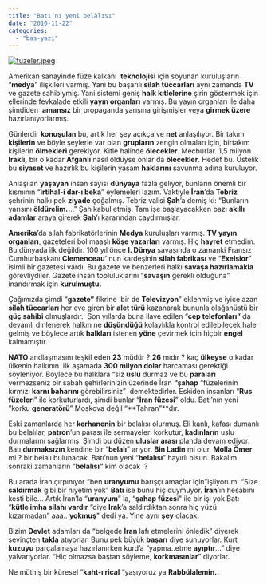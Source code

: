 ```yaml
---
title: "Batı’nı yeni belâlısı"
date: "2010-11-22"
categories: 
  - "bas-yazi"
---
```


[![fuzeler.jpeg](/uploads/2010/11/fuzeler.thumbnail.jpeg)](/uploads/2010/11/fuzeler.jpeg "fuzeler.jpeg")

Amerikan sanayinde füze kalkanı  **teknolojisi** için soyunan kuruluşların “**medya**” ilişkileri varmış. Yani bu başarılı **silah tüccarları** aynı zamanda **TV** ve gazete sahibiymiş. Yani sistemi geniş **halk kıtlelerine** şirin göstermek için ellerinde fevkalade etkili **yayın organları** varmış. Bu yayın organları ile daha şimdiden  **amansız** bir propaganda yarışına girişmişler veya **girmek üzere** hazırlanıyorlarmış.

Günlerdir **konuşulan** bu, artık her şey açıkça ve **net** anlaşılıyor. Bir takım **kişilerin** ve böyle şeylerle var olan **grupların** zengin olmaları için, birtakım kişilerin **ölmekleri** gerekiyor. Kitle halinde **ölecekler**. Mecburlar. 1,5 milyon **Iraklı,** bir o kadar **Afganlı** nasıl öldüyse onlar da **ölecekler**. Hedef bu. Üstelik bu **siyaset** ve hazırlık bu kişilerin yaşam **haklarını** savunma adına kuruluyor.

Anlaşılan **yaşayan** insan sayısı **dünyaya** fazla geliyor, bunların önemli bir kısmının “**irtihal-i dar-ı beka**” eylemeleri lazım. Vaktiyle **İran**’da **Tebriz** şehrinin halkı pek **ziyade** çoğalmış. Tebriz valisi **Şah**’a demiş ki: “Bunların yarısını **öldürelim..**..” Şah kabul etmiş. Tam işe başlayacakken bazı **akıllı adamlar** araya girerek **Şah**’ı kararından caydırmışlar.

**Amerika**’da silah fabrikatörlerinin **Medya** kuruluşları varmış. **TV yayın organları**, gazeteleri bol maaşlı **köşe yazarları** varmış. Hiç **hayret** etmedim. Bu dünyada ilk değildir. 100 yıl önce **I. Dünya** savaşında o zamanki Fransız Cumhurbaşkanı **Clemenceau**’ nun kardeşinin **silah fabrikası** ve “**Exelsior**” isimli bir gazetesi vardı. Bu gazete ve benzerleri halkı **savaşa hazırlamakla** görevliydiler. Gazete insan topluluklarını “**savaşın** gerekli olduğuna” inandırmak için **kurulmuştu.** 

Çağımızda şimdi “**gazete”** fikrine  bir de **Televizyon**” eklenmiş ve iyice azan **silah tüccarları** her eve giren bir **alet türü** kazanarak bununla olağanüstü bir **güç sahibi** olmuşlardır.  Son yıllarda buna ilave edilen “**cep telefonları”** da devamlı dinlenerek halkın ne **düşündüğü** kolaylıkla kontrol edilebilecek hale gelmiş ve böylece artık **halkları** istenen **yöne** çevirmek için hiçbir **engel** kalmamıştır.

**NATO** andlaşmasını teşkil eden **23** müdür ? **26** mıdır ? kaç **ülkeyse** o kadar ülkenin halkının  ilk aşamada **300 milyon dolar** harcaması gerektiği söyleniyor. Böylece bu halklara “siz **uslu** durmaz ve bu **paraları** vermezseniz bir sabah şehirlerinizin üzerinde İran **“şahap** “füzelerinin kırmızı **karnı baharını** görebilirsiniz”  demektedirler. Eskiden insanları “**Rus füzeler**i” ile korkuturlardı, şimdi bunlar “**İran füzesi**” oldu. Batı’nın yeni ”korku **generatörü**” Moskova değil “**Tahran”**dır.

Eski zamanlarda her **kerhanenin** bir belalısı olurmuş. Eli kanlı, kafası dumanlı bu belalılar, **patron**’un parası ile sermayeleri korkutur, **kadınların** uslu durmalarını sağlarmış. Şimdi bu düzen **uluslar arası** planda devam ediyor. Batı **durmaksızın** kendine bir “**belalı**” arıyor. **Bin Ladin** mi olur, **Molla Ömer** mi ? bir belalı bulunacak. Batı’nun yeni “**belalısı**” hayırlı olsun. Bakalım sonraki zamanların “**belalısı”** kim olacak  ?

Bu arada İran çırpınıyor “ben **uranyumu** barışçı amaçlar için”işliyorum. “Size **saldırmak** gibi bir niyetim yok” **Batı** ise bunu hiç duymuyor. **İran**’ın hesabını kesti bile... Artık İran’la “**uranyum**” la, “**şahap füzes**i" ile bir işi yok Batı “**kütle imha silahı vardır** “diye **Irak**’a saldırdıktan sonra hiç yüzü kızarmadan” aaa.. **yokmuş**" dedi ya. Yine aynı **şey** olacak.

Bizim **Devlet** adamları da “belgede **İran** lafı etmelerini önledik” diyerek sevinçten **takla** atıyorlar. Bunu pek büyük **başarı** diye sunuyorlar. Kurt **kuzuyu** parçalamaya hazırlanırken kurd’a “yapma..etme **ayıptır**…” diye yalvarıyorlar. “Hiç olmazsa baştan söyleme, **korkmasınlar**” diyorlar.

Ne müthiş bir küresel “**kaht-ı rical** “yaşıyoruz ya **Rabbülalemin..**
